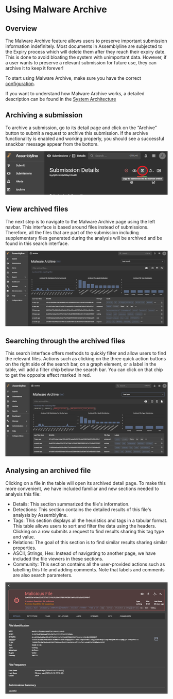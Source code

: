 # Using Malware Archive

## Overview

The Malware Archive feature allows users to preserve important submission information indefinitely. Most documents in Assemblyline are subjected to the Expiry process which will delete them after they reach their expiry date. This is done to avoid bloating the system with unimportant data. However, if a user wants to preserve a relevant submission for future use, they can archive it to keep it forever!

To start using Malware Archive, make sure you have the correct [configuration](../installation/configuration/malware_archive.md).

If you want to understand how Malware Archive works, a detailed description can be found in the [System Architecture](../overview/architecture.md#keeping-files-forever-malware-archive)

## Archiving a submission

To archive a submission, go to its detail page and click on the “Archive” button to submit a request to archive this submission. If the archive functionality is enabled and working properly, you should see a successful snackbar message appear from the bottom.

![File submission](./images/malware_archive1.png)

## View archived files

The next step is to navigate to the Malware Archive page using the left navbar. This interface is based around files instead of submissions. Therefore, all the files that are part of the submission including supplementary files generated during the analysis will be archived and be found in this search interface.

![File submission](./images/malware_archive2.png)

## Searching through the archived files

This search interface offers methods to quickly filter and allow users to find the relevant files. Actions such as clicking on the three quick action buttons on the right side of the search bar, on a graph element, or a label in the table, will add a filter chip below the search bar. You can click on that chip to get the opposite effect marked in red.

![File submission](./images/malware_archive3.png)

## Analysing an archived file

Clicking on a file in the table will open its archived detail page. To make this more convenient, we have included familiar and new sections needed to analysis this file:

- Details: This section summarized the file's information.
- Detections: This section contains the detailed results of this file's analysis by Assemblyline.
- Tags: This section displays all the heuristics and tags in a tabular format. This table allows users to sort and filter the data using the headers. Clicking on a row submits a request to find results sharing this tag type and value.
- Relations: The goal of this section is to find similar results sharing similar properties.
- ASCII, Strings, Hex: Instead of navigating to another page, we have included the file viewers in these sections.
- Community: This section contains all the user-provided actions such as labelling this file and adding comments. Note that labels and comments are also search parameters.

![File submission](./images/malware_archive4.png)
